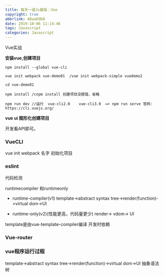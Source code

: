 ```yaml
---
title: 每天一道Js基础：Vue
copyright: true
abbrlink: 48aa69b8
date: 2019-10-06 11:14:46
tags: Javascript
categories: Javascript
---
```

Vue实战
<!--more-->
**安装vue,创建项目**

```
npm install --global vue-cli

vue init webpack vue-demo01  /vue init webpack-simple vuedemo2

cd vue-demo01

npm install /cnpm install 创建项目没报错，省略

npm run dev //运行  vue-cli2.0    vue-cli3.0  => npm run serve 官网: https://cli.vuejs.org/
```
**vue ui 图形化创建项目**

开发看API即可。

### VueCLI
vue init webpack 名字  初始化项目



### eslint
   代码检测

runtimecompiler 和runtimeonly

* runtime-compiler(v1)
  template->abstract syntax tree->render(function)->virtual dom->UI

* runtime-only(v2)(性能更高，代码量更少)
render-> vdom-> UI

template是由vue-template-compiler编译 开发时依赖

### Vue-router



### vue程序运行过程
  template->abstract syntax tree->render(function)->virtual dom->UI
                抽象语法树                              
    